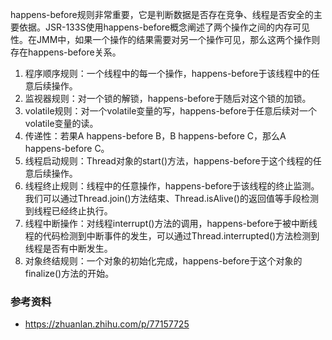 happens-before规则非常重要，它是判断数据是否存在竞争、线程是否安全的主要依据。JSR-133S使用happens-before概念阐述了两个操作之间的内存可见性。在JMM中，如果一个操作的结果需要对另一个操作可见，那么这两个操作则存在happens-before关系。

1.  程序顺序规则：一个线程中的每一个操作，happens-before于该线程中的任意后续操作。
2.  监视器规则：对一个锁的解锁，happens-before于随后对这个锁的加锁。
3.  volatile规则：对一个volatile变量的写，happens-before于任意后续对一个volatile变量的读。
4.  传递性：若果A happens-before B，B happens-before C，那么A happens-before C。
5.  线程启动规则：Thread对象的start()方法，happens-before于这个线程的任意后续操作。
6.  线程终止规则：线程中的任意操作，happens-before于该线程的终止监测。我们可以通过Thread.join()方法结束、Thread.isAlive()的返回值等手段检测到线程已经终止执行。
7.  线程中断操作：对线程interrupt()方法的调用，happens-before于被中断线程的代码检测到中断事件的发生，可以通过Thread.interrupted()方法检测到线程是否有中断发生。
8.  对象终结规则：一个对象的初始化完成，happens-before于这个对象的finalize()方法的开始。

### 参考资料
- https://zhuanlan.zhihu.com/p/77157725
